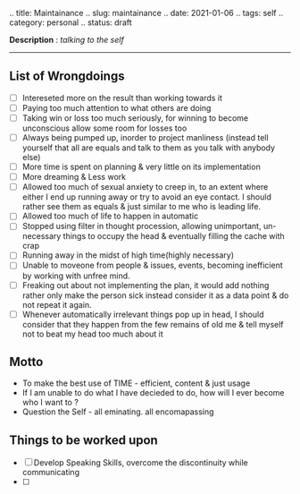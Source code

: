 .. title: Maintainance
.. slug: maintainance
.. date: 2021-01-06 
.. tags: self
.. category: personal
.. status: draft

**Description** : *talking to the self*

***
<!-- TEASER_END -->

## List of Wrongdoings
- [ ] Intereseted more on the result than working towards it
- [ ] Paying too much attention to what others are doing 
- [ ] Taking win or loss too much seriously, for winning to become unconscious allow some room for losses too
- [ ] Always being pumped up, inorder to project manliness (instead tell yourself that all are equals and talk to them as you talk with anybody else)
- [ ] More time is spent on planning & very little on its implementation
- [ ] More dreaming & Less work
- [ ] Allowed too much of sexual anxiety to creep in, to an extent where either I end up running away or try to avoid an eye contact. I should rather see them as equals & just similar to me who is leading life.
- [ ] Allowed too much of life to happen in automatic
- [ ] Stopped using filter in thought procession, allowing unimportant, un-necessary  things to occupy the head & eventually filling the cache with crap 
- [ ] Running away in the midst of high time(highly necessary)
- [ ] Unable to moveone from people & issues, events, becoming inefficient by working with unfree mind.
- [ ] Freaking out about not implementing the plan, it would add nothing rather only make the person sick instead consider it as a data point & do not repeat it again. 
- [ ] Whenever automatically irrelevant things pop up in head, I should consider that they happen from the few remains of old me & tell myself not to beat my head too much about it

## Motto
- To make the best use of TIME - efficient, content & just usage
- If I am unable to do what I have decieded to do, how will I ever become who I want to ? 
- Question the Self -  all eminating. all encomapassing 

## Things to be worked upon
- [ ] Develop Speaking Skills, overcome the discontinuity while communicating
- [ ] 